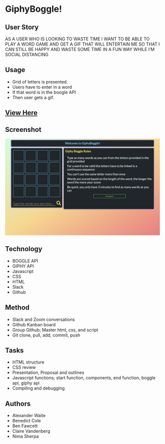 # GiphyBoggle!
## User Story 
AS A USER WHO IS LOOKING TO WASTE TIME I WANT TO BE ABLE TO PLAY A WORD GAME AND GET A GIF THAT WILL ENTERTAIN ME SO THAT I CAN STILL BE HAPPY AND WASTE SOME TIME IN A FUN WAY WHILE I’M SOCIAL DISTANCING

## Usage 
* Grid of letters is presented. 
* Users have to enter in a word
* If that word is in the boogle API
* Then user gets a gif.

## [View Here](https://teamcabbn.github.io/GiphyBoggle/)

## Screenshot
![Image description](Screenshot1.png)

## Technology
* BOGGLE API
* GIPHY API
* Javascript
* CSS
* HTML
* Slack
* Github

## Method
* Slack and Zoom conversations
* Github Kanban board
* Group Github; Master html, css, and script 
* Git clone, pull, add, commit, push

## Tasks
* HTML structure
* CSS review
* Presentation, Proposal and outlines
* Javascript functions; start function, components, end function, boggle api, giphy api
* Compiling and debugging

## Authors
* Alexander Waite
* Benedict Cole
* Ben Fawcett
* Claire Vandenberg
* Nima Sherpa
